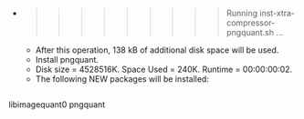 * >>>>>>>>> Running inst-xtra-compressor-pngquant.sh ...
  * After this operation, 138 kB of additional disk space will be used.
  * Install pngquant.
  * Disk size = 4528516K. Space Used = 240K. Runtime = 00:00:00:02.
  * The following NEW packages will be installed:
  ```bash
libimagequant0 pngquant
  ```
